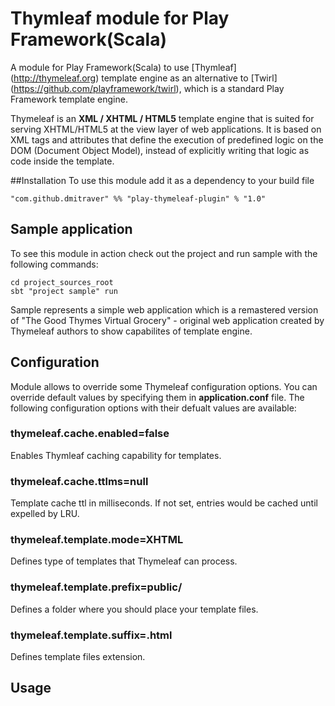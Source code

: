 # Thymleaf module for Play Framework(Scala)
A module for Play Framework(Scala) to use [Thymleaf] (http://thymeleaf.org) template engine as an alternative to [Twirl] (https://github.com/playframework/twirl), which is a standard Play Framework template engine.

Thymeleaf is an **XML / XHTML / HTML5** template engine that is suited for serving XHTML/HTML5 at the view layer of web applications. It is based on XML tags and attributes that define the execution of predefined logic on the DOM (Document Object Model), instead of explicitly writing that logic as code inside the template.

##Installation
To use this module add it as a dependency to your build file
```
"com.github.dmitraver" %% "play-thymeleaf-plugin" % "1.0"
```

## Sample application
To see this module in action check out the project and run sample with the following commands:
```
cd project_sources_root
sbt "project sample" run
```
Sample represents a simple web application which is a remastered version of "The Good Thymes Virtual Grocery" - original web application created by Thymeleaf authors to show capabilites of template engine.

## Configuration
Module allows to override some Thymeleaf configuration options. You can override default values by specifying them in **application.conf** file. The following configuration options with their defualt values are available:

### thymeleaf.cache.enabled=false
Enables Thymleaf caching capability for templates.

### thymeleaf.cache.ttlms=null
Template cache ttl in milliseconds. If not set, entries would be cached until expelled by LRU.

### thymeleaf.template.mode=XHTML
Defines type of templates that Thymeleaf can process.

### thymeleaf.template.prefix=public/
Defines a folder where you should place your template files.

### thymeleaf.template.suffix=.html
Defines template files extension.

## Usage
